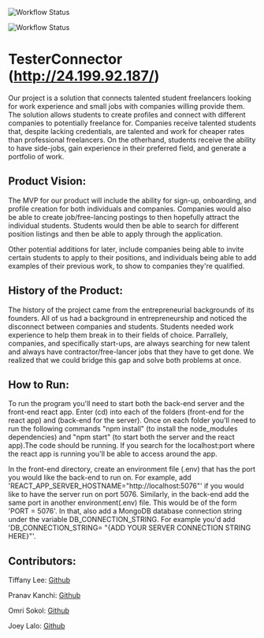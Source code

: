 ![Workflow Status](https://github.com/agiledev-students-spring-2023/final-project-new-york-chuckers/actions/workflows/back-test.yml/badge.svg?event=push)

![Workflow Status](https://github.com/agiledev-students-spring-2023/final-project-new-york-chuckers/actions/workflows/front-test.yml/badge.svg?event=push)

# TesterConnector (http://24.199.92.187/)
Our project is a solution that connects talented student freelancers looking for work experience and small jobs with companies willing provide them. The solution allows students to create profiles and connect with different companies to potentially freelance for. Companies receive talented students that, despite lacking credentials, are talented and work for cheaper rates than professional freelancers. On the otherhand, students receive the ability to have side-jobs, gain experience in their preferred field, and generate a portfolio of work.

## Product Vision:
The MVP for our product will include the ability for sign-up, onboarding, and profile creation for both individuals and companies. Companies would also be able to create job/free-lancing postings to then hopefully attract the individual students. Students would then be able to search for different position listings and then be able to apply through the application.

Other potential additions for later, include companies being able to invite certain students to apply to their positions, and individuals being able to add examples of their previous work, to show to companies they're qualified.

## History of the Product:
The history of the project came from the entrepreneurial backgrounds of its founders. All of us had a background in entrepreneurship and noticed the disconnect between companies and students. Students needed work experience to help them break in to their fields of choice. Parrallely, companies, and specifically start-ups, are always searching for new talent and always have contractor/free-lancer jobs that they have to get done. We realized that we could bridge this gap and solve both problems at once.

## How to Run:
To run the program you'll need to start both the back-end server and the front-end react app. Enter (cd) into each of the folders (front-end for the react app) and (back-end for the server). Once on each folder you'll need to run the following commands "npm install" (to install the node_modules dependencies) and "npm start" (to start both the server and the react app).The code should be running. If you search for the localhost:port where the react app is running you'll be able to access around the app. 

In the front-end directory, create an environment file (.env) that has the port you would like the back-end to run on. For example, add 'REACT_APP_SERVER_HOSTNAME="http://localhost:5076"' if you would like to have the server run on port 5076. Similarly, in the back-end add the same port in another environment(.env) file. This would be of the form 'PORT = 5076'. In that, also add a MongoDB database connection string under the variable DB_CONNECTION_STRING. For example you'd add 'DB_CONNECTION_STRING= "{ADD YOUR SERVER CONNECTION STRING HERE}"'. 

## Contributors:
Tiffany Lee: [Github](https://github.com/les5185)

Pranav Kanchi: [Github](https://github.com/pkanchi23)

Omri Sokol: [Github](https://github.com/omri-sokol)

Joey Lalo: [Github](https://github.com/jlalo01)

